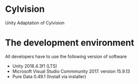 # Cylvision
Unity Adaptation of Cylvision

# The development environment

All developers have to use the following version of software

- Unity 2018.4.3f1 (LTS)
- Microsoft Visual Studio Commmunity 2017. version 15.9.13
- Pure Data 0.49.1 (Install via installer)

